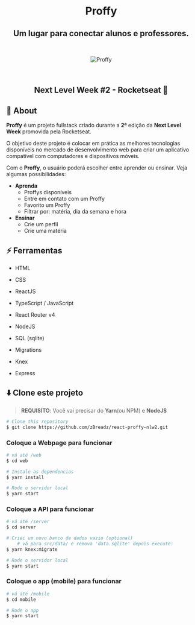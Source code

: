 <h1 align="center">
    <strong>Proffy</strong>
    <br>
  <h2 align="center">Um lugar para conectar alunos e professores.</h2>
    <br>
    <p align="center"><img src="https://i.ibb.co/TvhGw9Z/Group-11.png" alt="Proffy"></p>
    <br>
    <h2 align="center">
        Next Level Week #2 - Rocketseat 🚀
    </h2>
</h1>

## 📢 About

**Proffy** é um projeto fullstack criado durante a **2ª** edição da **Next Level Week** promovida pela Rocketseat.

O objetivo deste projeto é colocar em prática as melhores tecnologias disponíveis no mercado de desenvolvimento web para criar um aplicativo compatível com computadores e dispositivos móveis.

Com o **Proffy**, o usuário poderá escolher entre aprender ou ensinar. Veja algumas possibilidades:

* **Aprenda**
    * Proffys disponíveis
    * Entre em contato com um Proffy
    * Favorito um Proffy
    * Filtrar por: matéria, dia da semana e hora
* **Ensinar**
    * Crie um perfil
    * Crie uma matéria


## ⚡ Ferramentas

* HTML

* CSS

* ReactJS

* TypeScript / JavaScript

* React Router v4

* NodeJS

* SQL (sqlite)

* Migrations

* Knex

* Express

  

  

## ⬇️ Clone este projeto

> **REQUISITO**: Você vai precisar do **Yarn**(ou NPM) e **NodeJS**

```bash
# Clone this repository
$ git clone https://github.com/zBreadz/react-proffy-nlw2.git
```

### Coloque a Webpage para funcionar

```bash
# vá até /web
$ cd web

# Instale as dependencias
$ yarn install

# Rode o servidor local
$ yarn start
```

### Coloque a API para funcionar

```bash
# vá até /server
$ cd server

# Criei um novo banco de dados vazio (optional)
	# vá para src/data/ e remova 'data.sqlite' depois execute:
$ yarn knex:migrate

# Rode o servidor local
$ yarn start
```

### Coloque o app (mobile) para funcionar

```bash
# vá até /mobile
$ cd mobile

# Rode o app
$ yarn start
```
